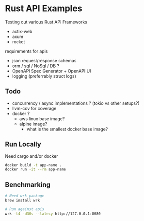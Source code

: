 # Rust API Examples

Testing out various Rust API Frameworks

- actix-web
- axum
- rocket

requirements for apis

- json request/response schemas
- orm / sql / NoSql / DB ?
- OpenAPI Spec Generator + OpenAPI UI
- logging (preferrably struct logs)

## Todo

- concurrency / async implementations ? (tokio vs other setups?)
- llvm-cov for coverage
- docker ?
  - aws linux base image?
  - alpine image?
    - what is the smallest docker base image?

## Run Locally

Need cargo and/or docker

```sh
docker build -t app-name .
docker run -it --rm app-name
```

## Benchmarking

```sh
# Need wrk package
brew install wrk

# Run against apis
wrk -t4 -d30s --latecy http://127.0.0.1:8080
```
